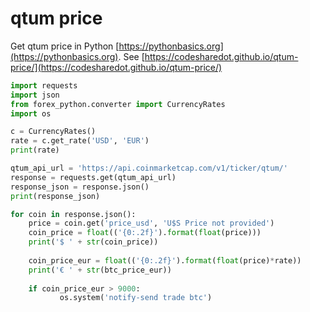 # qtum price

Get qtum price in Python [https://pythonbasics.org](https://pythonbasics.org).
See [https://codesharedot.github.io/qtum-price/](https://codesharedot.github.io/qtum-price/)

```python
import requests
import json
from forex_python.converter import CurrencyRates
import os

c = CurrencyRates()
rate = c.get_rate('USD', 'EUR') 
print(rate)

qtum_api_url = 'https://api.coinmarketcap.com/v1/ticker/qtum/'
response = requests.get(qtum_api_url)
response_json = response.json()
print(response_json)

for coin in response.json():
    price = coin.get('price_usd', 'U$S Price not provided')
    coin_price = float(('{0:.2f}').format(float(price)))
    print('$ ' + str(coin_price))
    
    coin_price_eur = float(('{0:.2f}').format(float(price)*rate))   
    print('€ ' + str(btc_price_eur))
    
    if coin_price_eur > 9000:
           os.system('notify-send trade btc')
           
```
